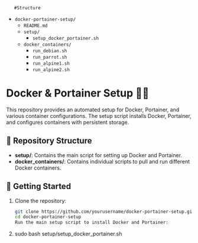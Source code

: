        #Structure 
- `docker-portainer-setup/`
  - `README.md`
  - `setup/`
    - `setup_docker_portainer.sh`
  - `docker_containers/`
    - `run_debian.sh`
    - `run_parrot.sh`
    - `run_alpine1.sh`
    - `run_alpine2.sh`
      
# Docker & Portainer Setup 🐳🚀

This repository provides an automated setup for Docker, Portainer, and various container configurations. 
The setup script installs Docker, Portainer, and configures containers with persistent storage.

## 📝 Repository Structure

- **setup/**: Contains the main script for setting up Docker and Portainer.
- **docker_containers/**: Contains individual scripts to pull and run different Docker containers.

## 🚀 Getting Started

1. Clone the repository:
   ```bash
   git clone https://github.com/yourusername/docker-portainer-setup.git
   cd docker-portainer-setup
   Run the main setup script to install Docker and Portainer:

2. sudo bash setup/setup_docker_portainer.sh
